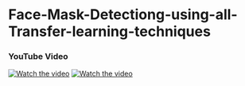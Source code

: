 # Face-Mask-Detectiong-using-all-Transfer-learning-techniques

### YouTube Video

[![Watch the video](https://img.youtube.com/vi/_3t8ZCRXLp8&t/0.jpg)](https://youtu.be/_3t8ZCRXLp8&t)
[![Watch the video](https://img.youtube.com/vi/Fky6KNRe4Tc/0.jpg)](https://youtu.be/Fky6KNRe4Tc)


